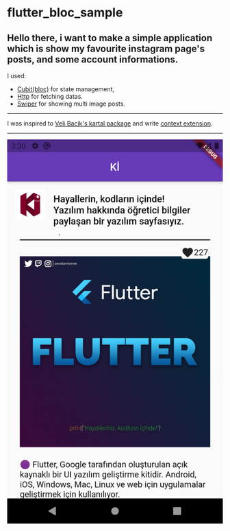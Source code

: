 # flutter_bloc_sample

Hello there, i want to make a simple application which is show my favourite instagram page's posts, and some account informations.
---

I used:
+ [Cubit(bloc)](https://pub.dev/packages/flutter_bloc) for state management,
+ [Http](https://pub.dev/packages/http) for fetching datas.
+ [Swiper](https://pub.dev/packages/flutter_swiper) for showing multi image posts.

---

I was inspired to [Veli Bacik's kartal package](https://github.com/VB10/kartal) and write [context extension](lib/constants/extensions/context_extension.dart).

---

![alt text](ss/ss.png "Screen shot 1")